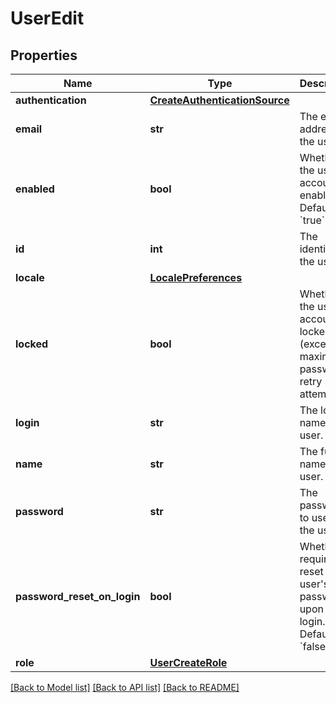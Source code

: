 # UserEdit

## Properties
Name | Type | Description | Notes
------------ | ------------- | ------------- | -------------
**authentication** | [**CreateAuthenticationSource**](CreateAuthenticationSource.md) |  | [optional] 
**email** | **str** | The email address of the user. | [optional] 
**enabled** | **bool** | Whether the user account is enabled. Defaults to &#x60;true&#x60;. | [optional] 
**id** | **int** | The identifier of the user. | [optional] 
**locale** | [**LocalePreferences**](LocalePreferences.md) |  | [optional] 
**locked** | **bool** | Whether the user account is locked (exceeded maximum password retry attempts). | [optional] 
**login** | **str** | The login name of the user. | 
**name** | **str** | The full name of the user. | 
**password** | **str** | The password to use for the user. | 
**password_reset_on_login** | **bool** | Whether to require a reset of the user&#x27;s password upon first login. Defaults to &#x60;false&#x60;. | [optional] 
**role** | [**UserCreateRole**](UserCreateRole.md) |  | 

[[Back to Model list]](../README.md#documentation-for-models) [[Back to API list]](../README.md#documentation-for-api-endpoints) [[Back to README]](../README.md)

